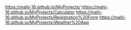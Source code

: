 https://mahi-16.github.io/MyProjects/
https://mahi-16.github.io/MyProjects/Calculator
https://mahi-16.github.io/MyProjects/Registration%20Form
https://mahi-16.github.io/MyProjects/Weather%20App

